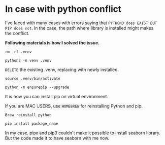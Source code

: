 # In case with python conflict

I've faced with many cases with errors saying that `PYTHON3 does EXIST BUT PIP does not`. In the case, the path where library is installed might makes the conflict.

**Following materials is how I solved the issue.**

```
rm -rf .venv
```

```
python3 -m venv .venv
```

`DELETE` the existing .venv, replacing with newly installed.

```
source .venv/bin/activate
```

```
python -m ensurepip --upgrade
```

It is how you can install pip on virtual environment.

If you are MAC USERS, use `HOMEBREW` for reinstalling Python and pip.

```
Brew reinstall python
```

```
pip install package_name
```

In my case, pipx and pip3 couldn't make it possible to install seaborn library. But the code made it to have seaborn with me now.